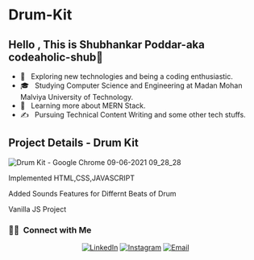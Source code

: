 # Drum-Kit
## Hello , This is Shubhankar Poddar-aka codeaholic-shub👋


- 🤔 &nbsp; Exploring new technologies and being a coding enthusiastic.
- 🎓 &nbsp; Studying Computer Science and Engineering at Madan Mohan Malviya University of Technology.
- 🌱 &nbsp; Learning more about MERN Stack.
- ✍️ &nbsp; Pursuing Technical Content Writing and some other tech stuffs.


<h2> Project Details - Drum Kit </h2>



![Drum Kit - Google Chrome 09-06-2021 09_28_28](https://user-images.githubusercontent.com/65807708/121302216-fe6dbc00-c916-11eb-9bdc-8410bf01f61b.png)

<p> Implemented HTML,CSS,JAVASCRIPT </p>
<p> Added Sounds Features for Differnt Beats of Drum </p>
<p> Vanilla JS Project </p>



<h3> 🤝🏻 &nbsp;Connect with Me </h3>

<p align="center">
<a href="https://www.linkedin.com/in/shubhankar-poddar-b58684193/"><img alt="LinkedIn" src="https://img.shields.io/badge/LinkedIn-Shubhankar%20Poddar-blue?style=flat-square&logo=linkedin"></a>
<a href="https://www.instagram.com/_s_h_u_b_h_a_n_k_a_r/"><img alt="Instagram" src="https://img.shields.io/badge/Instagram-_s_h_u_b_h_a_n_k_a_r-blue?style=flat-square&logo=instagram"></a>
<a href="mailto:shubhankar.poddar789@gmail.com"><img alt="Email" src="https://img.shields.io/badge/Email-shubhankar.poddar789@gmail.com-blue?style=flat-square&logo=gmail"></a>
</p>

